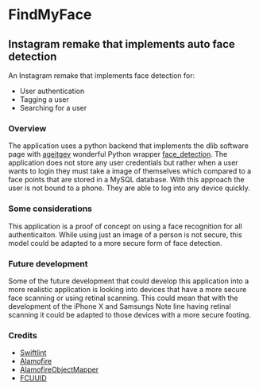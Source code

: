 # FindMyFace
## Instagram remake that implements auto face detection
An Instagram remake that implements face detection for:
* User authentication
* Tagging a user
* Searching for a user

### Overview
The application uses a python backend that implements the dlib software page with [ageitgey](https://github.com/ageitgey) wonderful Python wrapper [face_detection](https://github.com/ageitgey/face_recognition).
The application does not store any user credentials but rather when a user wants to login they must take a image of themselves which compared to a face points that are stored in a MySQL database. With this approach the user is not bound to a phone. They are able to log into any device quickly. 

### Some considerations
This application is a proof of concept on using a face recognition for all authenticaiton. While using just an image of a person is not secure, this model could be adapted to a more secure form of face detection.

### Future development
Some of the future development that could develop this application into a more realistic application is looking into devices that have a more secure face scanning or using retinal scanning. This could mean that with the development of the iPhone X and Samsungs Note line having retinal scanning it could be adapted to those devices with a more secure footing.

### Credits
* [Swiftlint](https://github.com/realm/SwiftLint)
* [Alamofire](https://github.com/Alamofire/Alamofire)
* [AlamofireObjectMapper](https://github.com/tristanhimmelman/AlamofireObjectMapper)
* [FCUUID](https://github.com/fabiocaccamo/FCUUID)
